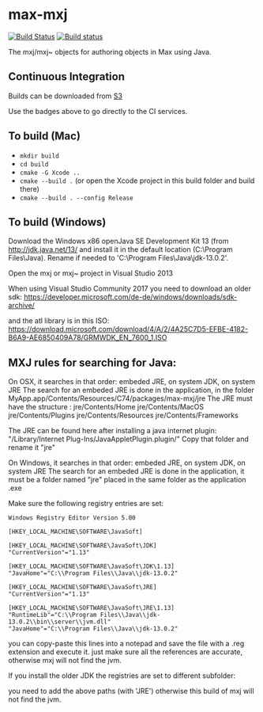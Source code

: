 # max-mxj
[![Build Status](https://travis-ci.com/Cycling74/max-mxj.svg?token=GAmnsUEo9aYasSF5pz8q&branch=master)](https://travis-ci.com/Cycling74/max-mxj)
[![Build status](https://ci.appveyor.com/api/projects/status/gp3t8xshfsjbmdcy?svg=true)](https://ci.appveyor.com/project/c74/max-mxj)

The mxj/mxj~ objects for authoring objects in Max using Java.


## Continuous Integration

Builds can be downloaded from [S3](https://s3-us-west-2.amazonaws.com/cycling74-ci/index.html?prefix=max-mxj/)

Use the badges above to go directly to the CI services.


## To build (Mac)

* `mkdir build`
* `cd build`
* `cmake -G Xcode ..`
* `cmake --build .` (or open the Xcode project in this build folder and build there)
* `cmake --build . --config Release`


## To build (Windows)
Download the Windows x86 openJava SE Development Kit 13 (from http://jdk.java.net/13/ and install it in the default location (C:\Program Files\Java). Rename if needed to 'C:\Program Files\Java\jdk-13.0.2'.

Open the mxj or mxj~ project in Visual Studio 2013

When using Visual Studio Community 2017 you need to download an older sdk: https://developer.microsoft.com/de-de/windows/downloads/sdk-archive/

and the atl library is in this ISO: https://download.microsoft.com/download/4/A/2/4A25C7D5-EFBE-4182-B6A9-AE6850409A78/GRMWDK_EN_7600_1.ISO



## MXJ rules for searching for Java:
On OSX, it searches in that order: embeded JRE, on system JDK, on system JRE
The search for an embeded JRE is done in the application, in the folder MyApp.app/Contents/Resources/C74/packages/max-mxj/jre
The JRE must have the structure :
jre/Contents/Home
jre/Contents/MacOS
jre/Contents/Plugins
jre/Contents/Resources
jre/Contents/Frameworks

The JRE can be found here after installing a java internet plugin:
"/Library/Internet Plug-Ins/JavaAppletPlugin.plugin/"
Copy that folder and rename it "jre"

On Windows, it searches in that order: embeded JRE, on system JDK, on system JRE
The search for an embeded JRE is done in the application, it must be a folder named "jre" placed in the same folder as the application .exe

Make sure the following registry entries are set:

```
Windows Registry Editor Version 5.00

[HKEY_LOCAL_MACHINE\SOFTWARE\JavaSoft]

[HKEY_LOCAL_MACHINE\SOFTWARE\JavaSoft\JDK]
"CurrentVersion"="1.13"

[HKEY_LOCAL_MACHINE\SOFTWARE\JavaSoft\JDK\1.13]
"JavaHome"="C:\\Program Files\\Java\\jdk-13.0.2"

[HKEY_LOCAL_MACHINE\SOFTWARE\JavaSoft\JRE]
"CurrentVersion"="1.13"

[HKEY_LOCAL_MACHINE\SOFTWARE\JavaSoft\JRE\1.13]
"RuntimeLib"="C:\\Program Files\\Java\\jdk-13.0.2\\bin\\server\\jvm.dll"
"JavaHome"="C:\\Program Files\\Java\\jdk-13.0.2"
```

you can copy-paste this lines into a notepad and save the file with a .reg extension and execute it. just make sure all the references are accurate, otherwise mxj will not find the jvm.

If you install the older JDK the registries are set to different subfolder:

 you need to add the above paths (with 'JRE') otherwise this build of mxj will not find the jvm.
